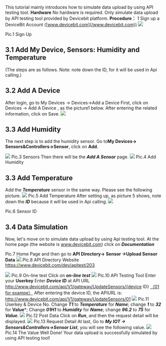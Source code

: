 This tutorial mainly introduces how to simulate data upload by using API testing tool.
**Hardware**
No hardware is required. Only simulate data upload by API testing tool provided by Devicebit platform.
**Procedure：**
1 Sign up a DeviceBit Account ([www.devicebit.com](/www.devicebit.com))
![](https://leweidoc.oss-cn-hangzhou.aliyuncs.com/lewei50/img/devicebitmanual-xj-20180930-1.jpg)

Pic.1 Sign Up
## 3.1 Add My Device, Sensors: Humidity and Temperature
(The steps are as follows. Note: note down the ID, for it will be used in Api calling.)
## 3.2 Add A Device
After login, go to My Devices -> Devices->Add a Device
First, click on Devices -> Add A Device , as the picture1 below. After entering the related information, click on Save.
![](https://leweidoc.oss-cn-hangzhou.aliyuncs.com/lewei50/img/devicebitmanual-xj-20180930-2.jpg)
## 3.3 Add Humidity
The next step is to add the humidity sensor. Go to**My Devices-> Sensors&Controllers->Sensor**, click on **Add**.

![](https://leweidoc.oss-cn-hangzhou.aliyuncs.com/lewei50/img/devicebitmanual-xj-20180930-3.jpg)
Pic.3 Sensors
Then there will be the ***Add A Sensor*** page.
![](https://leweidoc.oss-cn-hangzhou.aliyuncs.com/lewei50/img/devicebitmanual-xj-20180930-7.jpg)
Pic.4 Add Humidity


## 3.3 Add Temperature
Add the ***Temperature*** sensor in the same way. Please see the following picture.
![](https://leweidoc.oss-cn-hangzhou.aliyuncs.com/lewei50/img/devicebitmanual-xj-20180930-8.jpg)
Pic.5 Add Temperature
After setting up, as picture 5 shows, note down the ***ID*** because it will be used in Api calling.
![](https://leweidoc.oss-cn-hangzhou.aliyuncs.com/lewei50/img/devicebitmanual-xj-20180930-9.jpg)

Pic.6 Sensor ID

## 3.4 Data Simulation
Now, let's move on to simulate data upload by using Api testing tool.
At the home page (the website is www.devicebit.com) click on ***Documentation***

Pic.7 Home Page
and then go to **API Directory-> Sensor ->Upload Sensor Data**
![](https://leweidoc.oss-cn-hangzhou.aliyuncs.com/lewei50/img/devicebitmanual-xj-20180930-10.jpg)
Pic.8 API Directory
Website
https://www.devicebit.com/dev/apitest/203



![](https://leweidoc.oss-cn-hangzhou.aliyuncs.com/lewei50/img/devicebitmanual-xj-20180930-11.jpg)
Pic.9 On-line test
Click on ***on-line test***
![](https://leweidoc.oss-cn-hangzhou.aliyuncs.com/lewei50/img/devicebitmanual-xj-20180930-12.jpg)
Pic.10 API Testing Tool
Enter your **Userkey**
Enter ***Device ID*** at API URL
http://www.devicebit.com/api/V1/gateway/UpdateSensors/{device ID}
[（01 for exampe）](http://www.lewei50.com/api/V1/gateway/UpdateSensors/%E4%BD%A0%E7%9A%84%E7%BD%91%E5%85%B3%E5%8F%B7)
After entering the device ID, the APIURL is: http://www.devicebit.com/api/V1/gateway/UpdateSensors/01
![](https://leweidoc.oss-cn-hangzhou.aliyuncs.com/lewei50/img/devicebitmanual-xj-20180930-13.jpg)
Pic.11 Userkey & Device No.
Change ***T1*** to ***Temperature*** for ***Name***; change ***1*** to ***32*** for **Value***;
Change ***01H1*** to ***Humidity*** for ***Name***; change ***96.2*** to ***75*** for ***Value***.
![](https://leweidoc.oss-cn-hangzhou.aliyuncs.com/lewei50/img/devicebitmanual-xj-20180930-14.jpg)
Pic.12 Post Data
Click on ***Run***, and then the request detail will be displayed.
![](https://leweidoc.oss-cn-hangzhou.aliyuncs.com/lewei50/img/devicebitmanual-xj-20180930-15.jpg)
Pic.13 Request Detail
At last, Go to ***My IOT -> Sensors&Controllers->Sensor List***, you will see the following value.
![](https://leweidoc.oss-cn-hangzhou.aliyuncs.com/lewei50/img/devicebitmanual-xj-20180930-16.jpg)
Pic.14 The Value
Well Done! Your data upload is successfully simulated by using API testing tool!

